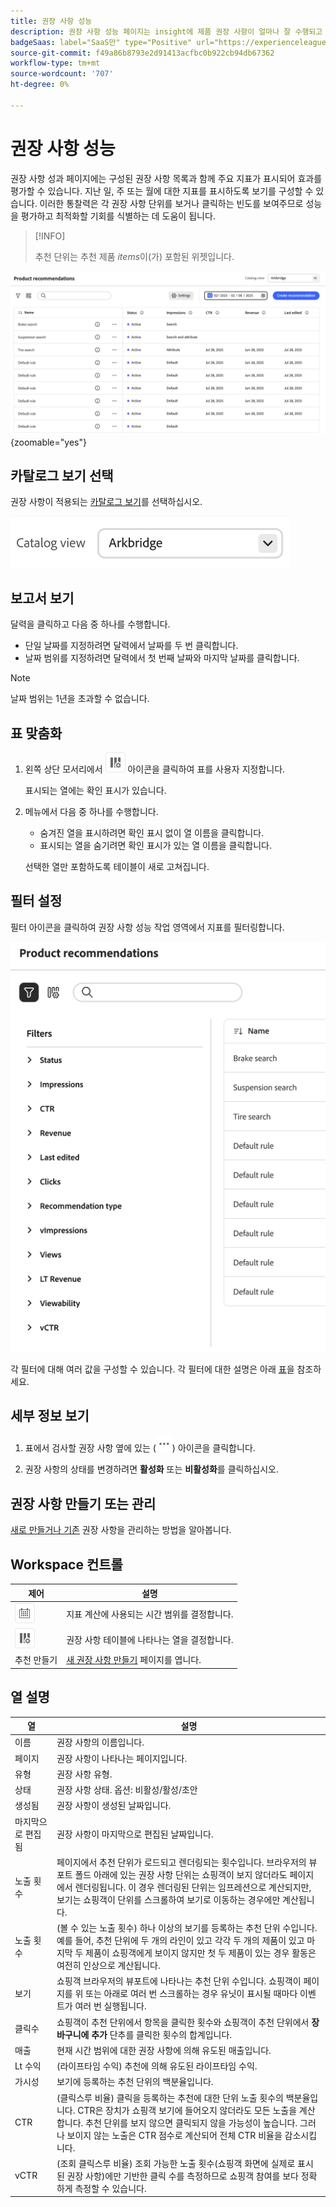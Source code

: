 ```yaml
---
title: 권장 사항 성능
description: 권장 사항 성능 페이지는 insight에 제품 권장 사항이 얼마나 잘 수행되고 있는지 알려줍니다.
badgeSaas: label="SaaS만" type="Positive" url="https://experienceleague.adobe.com/en/docs/commerce/user-guides/product-solutions" tooltip="Adobe Commerce as a Cloud Service 및 Adobe Commerce Optimizer 프로젝트에만 적용됩니다(Adobe 관리 SaaS 인프라)."
source-git-commit: f49a86b8793e2d91413acfbc0b922cb94db67362
workflow-type: tm+mt
source-wordcount: '707'
ht-degree: 0%

---
```


# 권장 사항 성능

권장 사항 성과 페이지에는 구성된 권장 사항 목록과 함께 주요 지표가 표시되어 효과를 평가할 수 있습니다. 지난 일, 주 또는 월에 대한 지표를 표시하도록 보기를 구성할 수 있습니다. 이러한 통찰력은 각 권장 사항 단위를 보거나 클릭하는 빈도를 보여주므로 성능을 평가하고 최적화할 기회를 식별하는 데 도움이 됩니다.

>[!INFO]
>
>추천 단위는 추천 제품 _items_&#x200B;이(가) 포함된 위젯입니다.

![권장 사항 성능](../assets/rec-performance.png){zoomable="yes"}

## **카탈로그 보기** 선택

권장 사항이 적용되는 [카탈로그 보기](../setup/catalog-view.md)를 선택하십시오.

![카탈로그 보기](../assets/catalog-view.png)

## 보고서 보기

달력을 클릭하고 다음 중 하나를 수행합니다.

- 단일 날짜를 지정하려면 달력에서 날짜를 두 번 클릭합니다.
- 날짜 범위를 지정하려면 달력에서 첫 번째 날짜와 마지막 날짜를 클릭합니다.

>[!NOTE]
>
>날짜 범위는 1년을 초과할 수 없습니다.

## 표 맞춤화

1. 왼쪽 상단 모서리에서 ![열 선택기](../assets/icon-show-hide-columns.png) 아이콘을 클릭하여 표를 사용자 지정합니다.

   표시되는 열에는 확인 표시가 있습니다.

1. 메뉴에서 다음 중 하나를 수행합니다.

   - 숨겨진 열을 표시하려면 확인 표시 없이 열 이름을 클릭합니다.
   - 표시되는 열을 숨기려면 확인 표시가 있는 열 이름을 클릭합니다.

   선택한 열만 포함하도록 테이블이 새로 고쳐집니다.

## 필터 설정

필터 아이콘을 클릭하여 권장 사항 성능 작업 영역에서 지표를 필터링합니다.

![지표 필터링](../assets/rec-filters.png)

각 필터에 대해 여러 값을 구성할 수 있습니다. 각 필터에 대한 설명은 아래 [표](#column-descriptions)을 참조하세요.

## 세부 정보 보기

1. 표에서 검사할 권장 사항 옆에 있는 (![추가 선택기](../assets/btn-more.png)) 아이콘을 클릭합니다.

1. 권장 사항의 상태를 변경하려면 **활성화** 또는 **비활성화**&#x200B;를 클릭하십시오.

## 권장 사항 만들기 또는 관리

[새로 만들거나 기존](../merchandising/recommendations/create.md) 권장 사항을 관리하는 방법을 알아봅니다.

## Workspace 컨트롤

| 제어 | 설명 |
|---|---|
| ![일정 선택기](../assets/icon-calendar.png) | 지표 계산에 사용되는 시간 범위를 결정합니다. |
| ![열 선택기](../assets/icon-show-hide-columns.png) | 권장 사항 테이블에 나타나는 열을 결정합니다. |
| 추천 만들기 | [새 권장 사항 만들기](../merchandising/recommendations/create.md) 페이지를 엽니다. |

## 열 설명

| 열 | 설명 |
|---|---|
| 이름 | 권장 사항의 이름입니다. |
| 페이지 | 권장 사항이 나타나는 페이지입니다. |
| 유형 | 권장 사항 유형. |
| 상태 | 권장 사항 상태. 옵션: 비활성/활성/초안 |
| 생성됨 | 권장 사항이 생성된 날짜입니다. |
| 마지막으로 편집됨 | 권장 사항이 마지막으로 편집된 날짜입니다. |
| 노출 횟수 | 페이지에서 추천 단위가 로드되고 렌더링되는 횟수입니다. 브라우저의 뷰포트 폴드 아래에 있는 권장 사항 단위는 쇼핑객이 보지 않더라도 페이지에서 렌더링됩니다. 이 경우 렌더링된 단위는 임프레션으로 계산되지만, 보기는 쇼핑객이 단위를 스크롤하여 보기로 이동하는 경우에만 계산됩니다. |
| 노출 횟수 | (볼 수 있는 노출 횟수) 하나 이상의 보기를 등록하는 추천 단위 수입니다. 예를 들어, 추천 단위에 두 개의 라인이 있고 각각 두 개의 제품이 있고 마지막 두 제품이 쇼핑객에게 보이지 않지만 첫 두 제품이 있는 경우 활동은 여전히 인상으로 계산됩니다. |
| 보기 | 쇼핑객 브라우저의 뷰포트에 나타나는 추천 단위 수입니다. 쇼핑객이 페이지를 위 또는 아래로 여러 번 스크롤하는 경우 유닛이 표시될 때마다 이벤트가 여러 번 실행됩니다. |
| 클릭수 | 쇼핑객이 추천 단위에서 항목을 클릭한 횟수와 쇼핑객이 추천 단위에서 **장바구니에 추가** 단추를 클릭한 횟수의 합계입니다. |
| 매출 | 현재 시간 범위에 대한 권장 사항에 의해 유도된 매출입니다. |
| Lt 수익 | (라이프타임 수익) 추천에 의해 유도된 라이프타임 수익. |
| 가시성 | 보기에 등록하는 추천 단위의 백분율입니다. |
| CTR | (클릭스루 비율) 클릭을 등록하는 추천에 대한 단위 노출 횟수의 백분율입니다. CTR은 장치가 쇼핑객 보기에 들어오지 않더라도 모든 노출을 계산합니다. 추천 단위를 보지 않으면 클릭되지 않을 가능성이 높습니다. 그러나 보이지 않는 노출은 CTR 점수로 계산되어 전체 CTR 비율을 감소시킵니다. |
| vCTR | (조회 클릭스루 비율) 조회 가능한 노출 횟수(쇼핑객 화면에 실제로 표시된 권장 사항)에만 기반한 클릭 수를 측정하므로 쇼핑객 참여를 보다 정확하게 측정할 수 있습니다. |
